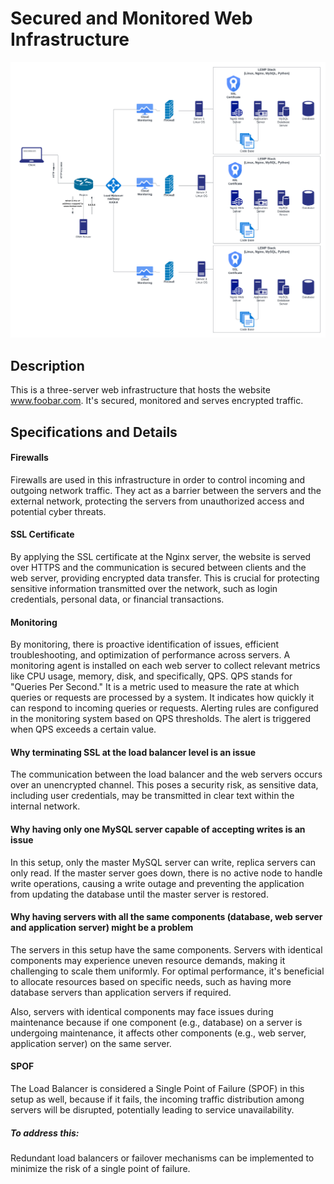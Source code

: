 # Secured and Monitored Web Infrastructure

<img src="https://raw.githubusercontent.com/Maddily/alx-system_engineering-devops/master/0x09-web_infrastructure_design/2-secured_and_monitored_web_infrastructure.png" alt="Secured and Monitored Web Infrastructure">

## Description

This is a three-server web infrastructure that hosts the website www.foobar.com. It's secured, monitored and serves encrypted traffic.

## Specifications and Details

#### Firewalls
Firewalls are used in this infrastructure in order to control incoming and outgoing network traffic. They act as a barrier between the servers and the external network, protecting the servers from unauthorized access and potential cyber threats.

#### SSL Certificate
By applying the SSL certificate at the Nginx server, the website is served over HTTPS and the communication is secured between clients and the web server, providing encrypted data transfer. This is crucial for protecting sensitive information transmitted over the network, such as login credentials, personal data, or financial transactions.

#### Monitoring
By monitoring, there is proactive identification of issues, efficient troubleshooting, and optimization of performance across servers.
A monitoring agent is installed on each web server to collect relevant metrics like CPU usage, memory, disk, and specifically, QPS.
QPS stands for "Queries Per Second." It is a metric used to measure the rate at which queries or requests are processed by a system. It indicates how quickly it can respond to incoming queries or requests.
Alerting rules are configured in the monitoring system based on QPS thresholds. The alert is triggered when QPS exceeds a certain value.

#### Why terminating SSL at the load balancer level is an issue
The communication between the load balancer and the web servers occurs over an unencrypted channel. This poses a security risk, as sensitive data, including user credentials, may be transmitted in clear text within the internal network.

#### Why having only one MySQL server capable of accepting writes is an issue
In this setup, only the master MySQL server can write, replica servers can only read. If the master server goes down, there is no active node to handle write operations, causing a write outage and preventing the application from updating the database until the master server is restored.

#### Why having servers with all the same components (database, web server and application server) might be a problem
The servers in this setup have the same components. Servers with identical components may experience uneven resource demands, making it challenging to scale them uniformly. For optimal performance, it's beneficial to allocate resources based on specific needs, such as having more database servers than application servers if required.

Also, servers with identical components may face issues during maintenance because if one component (e.g., database) on a server is undergoing maintenance, it affects other components (e.g., web server, application server) on the same server.

#### SPOF
The Load Balancer is considered a Single Point of Failure (SPOF) in this setup as well, because if it fails, the incoming traffic distribution among servers will be disrupted, potentially leading to service unavailability.
##### To address this:
Redundant load balancers or failover mechanisms can be implemented to minimize the risk of a single point of failure.
